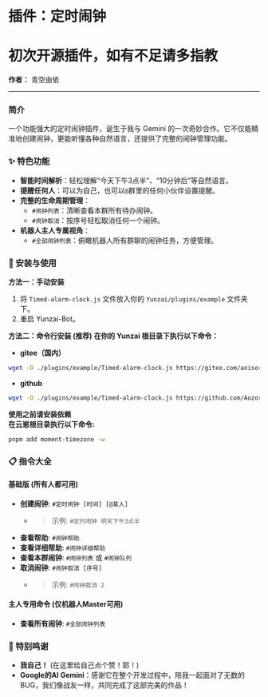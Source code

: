 # 插件：定时闹钟
# 初次开源插件，如有不足请多指教
**作者：** 青空由依

---

### 简介

一个功能强大的定时闹钟插件，诞生于我与 Gemini 的一次奇妙合作。它不仅能精准地创建闹钟，更能听懂各种自然语言，还提供了完整的闹钟管理功能。

### ✨ 特色功能

- **智能时间解析**：轻松理解“今天下午3点半”、“10分钟后”等自然语言。
- **提醒任何人**：可以为自己，也可以`@`群里的任何小伙伴设置提醒。
- **完整的生命周期管理**：
    - `#闹钟列表`：清晰查看本群所有待办闹钟。
    - `#闹钟取消`：按序号轻松取消任何一个闹钟。
- **机器人主人专属视角**：
    - `#全部闹钟列表`：俯瞰机器人所有群聊的闹钟任务，方便管理。

### 🚀 安装与使用

**方法一：手动安装**
1. 将 `Timed-alarm-clock.js` 文件放入你的 `Yunzai/plugins/example` 文件夹下。
2. 重启 Yunzai-Bot。

**方法二：命令行安装 (推荐)**
**在你的 Yunzai 根目录下执行以下命令：**
- **gitee（国内）**
```bash
wget -O ./plugins/example/Timed-alarm-clock.js https://gitee.com/aoisorayui/Timed-alarm-clock/raw/master/Timed-alarm-clock.js
```
- **github**
```bash
wget -O ./plugins/example/Timed-alarm-clock.js https://github.com/AozoraYui/Timed-alarm-clock/raw/main/Timed-alarm-clock.js
```
**使用之前请安装依赖**  
**在云崽根目录执行以下命令:**
```bash
pnpm add moment-timezone -w
```
### 📋 指令大全

#### 基础版 (所有人都可用)

- **创建闹钟**: `#定时闹钟 [时间] [@某人]`
  - > 示例: `#定时闹钟 明天下午3点半`
- **查看帮助**: `#闹钟帮助`
- **查看详细帮助**: `#闹钟详细帮助`
- **查看本群闹钟**: `#闹钟列表` 或 `#闹钟队列`
- **取消闹钟**: `#闹钟取消 [序号]`
  - > 示例: `#闹钟取消 2`

#### 主人专用命令 (仅机器人Master可用)

- **查看所有闹钟**: `#全部闹钟列表`

### 🙏 特别鸣谢

- **我自己！** (在这里给自己点个赞！耶！)
- **Google的AI Gemini**：感谢它在整个开发过程中，陪我一起面对了无数的BUG，我们像战友一样，共同完成了这部完美的作品！
